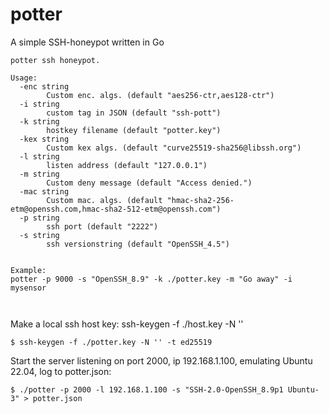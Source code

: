 # potter
A simple SSH-honeypot written in Go


```
potter ssh honeypot.

Usage:
  -enc string
    	Custom enc. algs. (default "aes256-ctr,aes128-ctr")
  -i string
    	custom tag in JSON (default "ssh-pott")
  -k string
    	hostkey filename (default "potter.key")
  -kex string
    	Custom kex algs. (default "curve25519-sha256@libssh.org")
  -l string
    	listen address (default "127.0.0.1")
  -m string
    	Custom deny message (default "Access denied.")
  -mac string
    	Custom mac. algs. (default "hmac-sha2-256-etm@openssh.com,hmac-sha2-512-etm@openssh.com")
  -p string
    	ssh port (default "2222")
  -s string
    	ssh versionstring (default "OpenSSH_4.5")


Example:
potter -p 9000 -s "OpenSSH_8.9" -k ./potter.key -m "Go away" -i mysensor



```

Make a local ssh host key:
ssh-keygen -f ./host.key -N ''
```
$ ssh-keygen -f ./potter.key -N '' -t ed25519
```

Start the server listening on port 2000, ip 192.168.1.100, emulating Ubuntu 22.04, log to potter.json:

```
$ ./potter -p 2000 -l 192.168.1.100 -s "SSH-2.0-OpenSSH_8.9p1 Ubuntu-3" > potter.json
```

